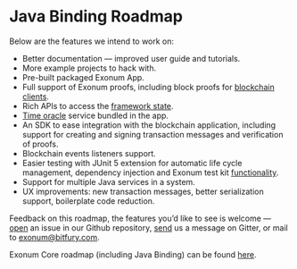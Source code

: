 # Java Binding Roadmap

Below are the features we intend to work on:

* Better documentation — improved user guide and tutorials.
* More example projects to hack with.
* Pre-built packaged Exonum App.
* Full support of Exonum proofs, including block proofs 
  for [blockchain clients](https://exonum.com/doc/version/latest/architecture/clients/).
* Rich APIs to access the [framework state](https://exonum.com/doc/version/latest/architecture/storage/#system-tables).
* [Time oracle](https://exonum.com/doc/version/latest/advanced/time/) service bundled in the app.
* An SDK to ease integration with the blockchain application, including
  support for creating and signing transaction messages and verification of proofs.
* Blockchain events listeners support.
* Easier testing with JUnit 5 extension for automatic life cycle management,
  dependency injection and Exonum test kit [functionality](https://exonum.com/doc/version/latest/advanced/service-testing/).
* Support for multiple Java services in a system.
* UX improvements: new transaction messages, better serialization support, 
  boilerplate code reduction.

Feedback on this roadmap, the features you’d like to see is welcome&nbsp;—
[open](https://github.com/exonum/exonum-java/issues/new)
an issue in our Github repository, [send](https://gitter.im/exonum/exonum-java-binding) us
a message on Gitter, or mail to [exonum@bitfury.com](mailto:exonum@bitfury.com).

Exonum Core roadmap (including Java Binding) can be found [here](https://exonum.com/doc/version/latest/roadmap).
